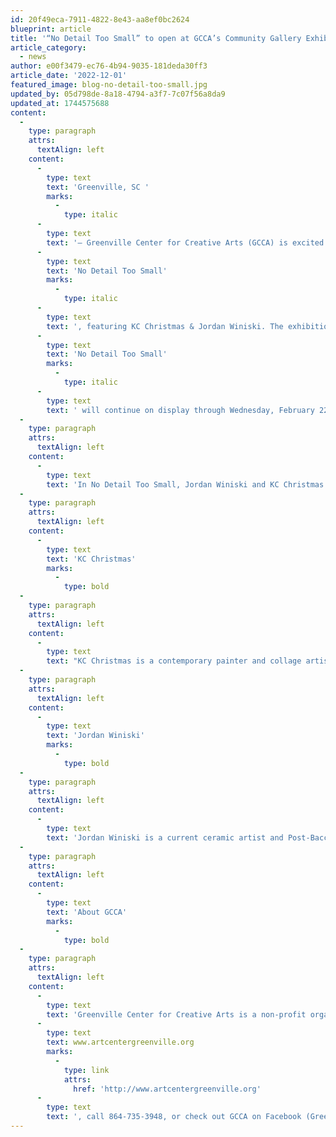 ```yaml
---
id: 20f49eca-7911-4822-8e43-aa8ef0bc2624
blueprint: article
title: '“No Detail Too Small” to open at GCCA’s Community Gallery Exhibition begins First Friday, January 6th, 2023'
article_category:
  - news
author: e00f3479-ec76-4b94-9035-181deda30ff3
article_date: '2022-12-01'
featured_image: blog-no-detail-too-small.jpg
updated_by: 05d798de-8a18-4794-a3f7-7c07f56a8da9
updated_at: 1744575688
content:
  -
    type: paragraph
    attrs:
      textAlign: left
    content:
      -
        type: text
        text: 'Greenville, SC '
        marks:
          -
            type: italic
      -
        type: text
        text: '– Greenville Center for Creative Arts (GCCA) is excited to announce the opening of a new Community Gallery exhibition, '
      -
        type: text
        text: 'No Detail Too Small'
        marks:
          -
            type: italic
      -
        type: text
        text: ', featuring KC Christmas & Jordan Winiski. The exhibition opens on Friday, January 6th, 2023 from 6 - 9 pm. '
      -
        type: text
        text: 'No Detail Too Small'
        marks:
          -
            type: italic
      -
        type: text
        text: ' will continue on display through Wednesday, February 22nd, 2023.'
  -
    type: paragraph
    attrs:
      textAlign: left
    content:
      -
        type: text
        text: 'In No Detail Too Small, Jordan Winiski and KC Christmas explore the intricacies of life. Jordan Winiski transforms overlooked flora into intricate ceramic dioramas to magnify the dichotomy between what is valued or destroyed. KC Christmas’s flora collages serve as a reminder to pause and reflect. By capturing florals in their bloom, the progress of time is paused in order to observe a moment before it is gone.'
  -
    type: paragraph
    attrs:
      textAlign: left
    content:
      -
        type: text
        text: 'KC Christmas'
        marks:
          -
            type: bold
  -
    type: paragraph
    attrs:
      textAlign: left
    content:
      -
        type: text
        text: "KC Christmas is a contemporary painter and collage artist living and working in South Carolina.\_ Known for her unique interpretations of florals, she takes inspiration from the Old Masters of art history and combines them with current, relevant topics.\_ Her work ranges from themes of deep, personal struggles to local scenes to work infused with a bit of snarky humor.\_ Many of KC’s works have been exhibited across the United States and around the world, including Egypt and Scotland. She has won multiple awards with her works and earned a residency with the South Carolina State Parks in 2022. Currently, she works from her home studio as both an artist and illustrator."
  -
    type: paragraph
    attrs:
      textAlign: left
    content:
      -
        type: text
        text: 'Jordan Winiski'
        marks:
          -
            type: bold
  -
    type: paragraph
    attrs:
      textAlign: left
    content:
      -
        type: text
        text: 'Jordan Winiski is a current ceramic artist and Post-Baccalaureate student at Southern Illinois University Edwardsville. Jordan teaches at two art centers in Illinois and emphasizes environmental consciousness in her studio work and curriculum. In 2021, she graduated from Furman University, studying Studio Art and Sustainability Science. She received the Howerton Award for high standard of craftsmanship in Three-Dimensional Arts as well as the Excellence in Service Award from the Art Department. In addition, Jordan was the Earth and Environmental Sciences Scholar Award Recipient and completed a year-long senior thesis on the role of sustainability in art education. Jordan has completed residencies in Georgia and Massachusetts, was named a 2022 South Carolina Emerging Artist, and was a 2022 NCECA Multicultural fellow.'
  -
    type: paragraph
    attrs:
      textAlign: left
    content:
      -
        type: text
        text: 'About GCCA'
        marks:
          -
            type: bold
  -
    type: paragraph
    attrs:
      textAlign: left
    content:
      -
        type: text
        text: 'Greenville Center for Creative Arts is a non-profit organization that aims to enrich the cultural fabric of the community through visual arts promotion, education, and inspiration. For more information, visit '
      -
        type: text
        text: www.artcentergreenville.org
        marks:
          -
            type: link
            attrs:
              href: 'http://www.artcentergreenville.org'
      -
        type: text
        text: ', call 864-735-3948, or check out GCCA on Facebook (Greenville Center for Creative Arts) & Instagram (@artcentergvl).'
---
```

